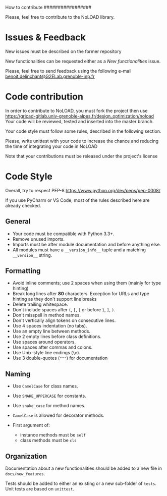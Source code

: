 <!--
SPDX-FileCopyrightText: 2020 G2Elab / MAGE

SPDX-License-Identifier: Apache-2.0
-->

How to contribute
#################

Please, feel free to contribute to the NoLOAD library.

Issues & Feedback
=================
New issues must be described on the former repository 

New functionalities can be requested either as a *New functionalities* issue.

Please, feel free to send feedback using the following e-mail
 benoit.delinchant@G2ELab.grenoble-inp.fr


Code contribution
=================

In order to contribute to NoLOAD, you must fork the project then use
https://gricad-gitlab.univ-grenoble-alpes.fr/design_optimization/noload
Your code will be reviewed, tested and inserted into the master branch.

Your code style must follow some rules, described in the following section.

Please, write unittest with your code to increase the chance and reducing the
time of integrating your code in NoLOAD

Note that your contributions must be released under the project's license


Code Style
==========

Overall, try to respect PEP-8 
<https://www.python.org/dev/peps/pep-0008/>

If you use PyCharm or VS Code, most of the rules described here are already
checked.

General
-------

* Your code must be compatible with Python 3.3+.
* Remove unused imports.
* Imports must be after module documentation and before anything else.
* All modules must have a ``__version_info__`` tuple and a matching
  ``__version__`` string.

Formatting
----------

* Avoid inline comments; use 2 spaces when using them (mainly for type hinting)
* Break long lines after **80** characters. Exception for URLs and type hinting
  as they don't support line breaks
* Delete trailing whitespace.
* Don't include spaces after ``(``, ``[``, ``{`` or before ``}``, ``]``, ``)``.
* Don't misspell in method names.
* Don't vertically align tokens on consecutive lines.
* Use 4 spaces indentation (no tabs).
* Use an empty line between methods.
* Use 2 empty lines before class definitions.
* Use spaces around operators.
* Use spaces after commas and colons.
* Use Unix-style line endings (``\n``).
* Use 3 double-quotes (``"""``) for documentation


Naming
------

* Use ``CamelCase`` for class names.
* Use ``SNAKE_UPPERCASE`` for constants.
* Use ``snake_case`` for method names.
* ``CamelCase`` is allowed for decorator methods.
* First argument of:

  * instance methods must be ``self``
  * class methods must be ``cls``


Organization
------------

Documentation about a new functionalities should be added to a new file in
``docs/new_features``.

Tests should be added to either an existing or a new sub-folder of ``tests``.
Unit tests are based on ``unittest``.
